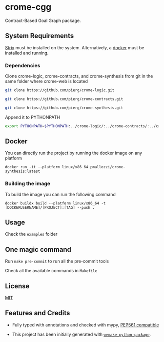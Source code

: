 # crome-cgg

Contract-Based Goal Graph package.

## System Requirements

[Strix](https://strix.model.in.tum.de) must be installed on the system. Alternatively, a
[docker](https://www.docker.com) must be installed and running.

### Dependencies

Clone crome-logic, crome-contracts, and crome-synthesis from git in the same folder
where crome-web is located

```bash
git clone https://github.com/pierg/crome-logic.git
```

```bash
git clone https://github.com/pierg/crome-contracts.git
```

```bash
git clone https://github.com/pierg/crome-synthesis.git
```

Append it to PYTHONPATH

```bash
export PYTHONPATH=$PYTHONPATH:../crome-logic/:../crome-contracts/:../crome-synthesis/
```

## Docker

You can directly run the project by running the docker image on any platform

`docker run -it --platform linux/x86_64 pmallozzi/crome-synthesis:latest`

### Building the image

To build the image you can run the following command

`docker buildx build --platform linux/x86_64 -t [DOCKERUSERNAME]/[PROJECT]:[TAG] --push .`

## Usage

Check the `examples` folder

## One magic command

Run `make pre-commit` to run all the pre-commit tools

Check all the available commands in `Makefile`

## License

[MIT](https://github.com/piergiuseppe/crome-synthesis/blob/master/LICENSE)

## Features and Credits

- Fully typed with annotations and checked with mypy,
  [PEP561 compatible](https://www.python.org/dev/peps/pep-0o561/)

- This project has been initially generated with
  [`wemake-python-package`](https://github.com/wemake-services/wemake-python-package).
